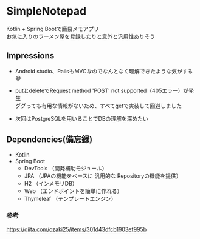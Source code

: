 # SimpleNotepad

Kotlin + Spring Bootで簡易メモアプリ  
お気に入りのラーメン屋を登録したりと意外と汎用性ありそう  

## Impressions
- Android studio、RailsもMVCなのでなんとなく理解できたような気がする😅

- putとdeleteでRequest method 'POST' not supported（405エラー）が発生  
  ググっても有用な情報がないため、すべてgetで実装して回避しました  

- 次回はPostgreSQLを用いることでDBの理解を深めたい  
  
## Dependencies(備忘録)
- Kotlin
- Spring Boot
  - DevTools  （開発補助モジュール）
  - JPA       （JPAの機能をベースに 汎用的な Repositoryの機能を提供）
  - H2        （インメモリDB）
  - Web       （エンドポイントを簡単に作れる）
  - Thymeleaf （テンプレートエンジン）

### 参考
https://qiita.com/ozaki25/items/301d43dfcb1903ef995b
